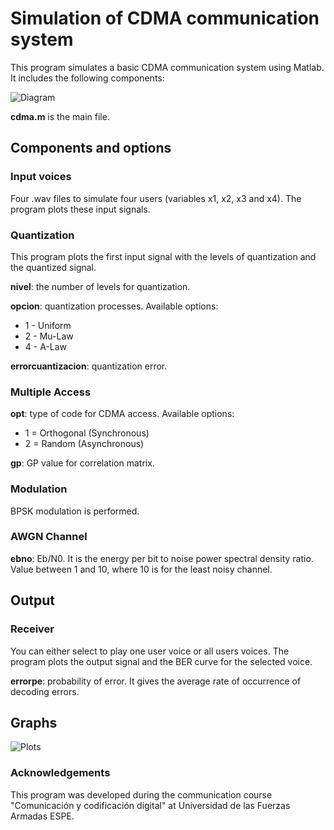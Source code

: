 # Simulation of CDMA communication system
This program simulates a basic CDMA communication system using Matlab. It includes the following components:

![Diagram](https://github.com/flandrade/cdma-simulation/blob/master/images/diagram.png)

**cdma.m** is the main file.

## Components and options

### Input voices
Four .wav files to simulate four users (variables x1, x2, x3 and x4). The program plots these input signals.

### Quantization
This program plots the first input signal with the levels of quantization and the quantized signal.

**nivel**: the number of levels for quantization.

**opcion**: quantization processes. Available options:
- 1 - Uniform
- 2 - Mu-Law
- 4 - A-Law

**errorcuantizacion**: quantization error.

### Multiple Access
**opt**: type of code for CDMA access. Available options:
- 1 = Orthogonal (Synchronous)
- 2 = Random (Asynchronous)

**gp**: GP value for correlation matrix.

### Modulation
BPSK modulation is performed.

### AWGN Channel
**ebno**: Eb/N0. It is the energy per bit to noise power spectral density ratio. Value between 1 and 10, where 10 is for the least noisy channel.

## Output

### Receiver
You can either select to play one user voice or all users voices. The program plots the output signal and the BER curve for the selected voice.

**errorpe**: probability of error. It gives the average rate of occurrence of decoding errors.

## Graphs

![Plots](https://github.com/flandrade/cdma-simulation/blob/master/images/plot.jpg)

### Acknowledgements
This program was developed during the communication course "Comunicación y codificación digital" at Universidad de las Fuerzas Armadas ESPE.
